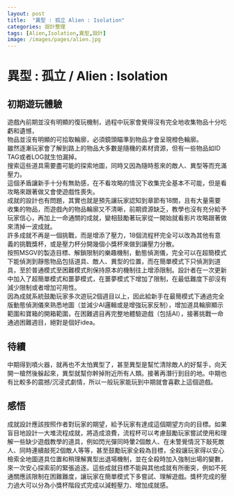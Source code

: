 ```yaml
---
layout: post
title:  "異型 : 孤立 Alien : Isolation"
categories: 設計整理
tags: [Alien,Isolation,異型,設計]
image: /images/pages/alien.jpg
---
```



# 異型 : 孤立  / Alien : Isolation

## 初期遊玩體驗

遊戲內前期並沒有明顯的復玩機制，過程中玩家會覺得沒有完全地收集物品十分吃虧和遺憾，  
物品並沒有明顯的可拾取輪廓，必須鏡頭瞄準到物品才會呈現橙色輪廓。  
雖然逐漸玩家會了解到路上的物品大多數是隨機的素材資源，但有一些物品如ID TAG或者LOG就生怕漏掉。  
搜索這些道具需要盡可能的探索地圖，同時又因為隨時惹來的敵人、異型等而充滿壓力。  
這個矛盾讓新手十分有無助感，在不看攻略的情況下收集完全基本不可能，但是看攻略來跟著做又會使遊戲性喪失。  
成就的設計也有問題，其實也就是預先讓玩家認知到章節有18關，且有大量需要收集的物品，而遊戲內的物品輪廓又不清晰，前期資源缺乏，教學也沒有充分給予玩家信心，再加上一命通關的成就，變相鼓勵著玩家從一開始就看影片攻略跟著做來清掉一波成就。  
許多成就不再是一個挑戰，而是增添了壓力，18個流程杯完全可以改為其他有意義的挑戰獎杯，或是壓力杯分開幾個小獎杯來做到讓壓力分散。  
按照MSGV的製造目標、解鎖限制的樂趣機制，動態偵測儀，完全可以在超簡模式下能偵測到靜態物品包括道具、敵人、異型的位置，而在簡單模式下只偵測到道具，至於普通模式至困難模式則保持原本的機制往上增添限制。設計者在一次更新中加入了超簡單模式和噩夢模式，在噩夢模式下增加了限制，在最低難度下卻沒有減少限制或者增加可用性。  
因為成就系統鼓勵玩家多次遊玩2個週目以上，因此給新手在最簡模式下通過完全版動態偵測儀來熟悉地圖（並減少AI邏輯或是增強玩家反制），增加道具輪廓顯示範圍和寶箱的開箱範圍，在困難週目再完整地體驗遊戲（包括AI），接著挑戰一命通過困難週目，絕對是個好idea。

## 待續

中期得到噴火器，就再也不太怕異型了，甚至異型是幫忙清除敵人的好幫手，向天開一槍然後躲起來，異型就幫你幹掉附近所有人類。接著再潛行到目的地。中期也有比較多的震撼/沉浸式劇情，所以一般玩家能玩到中期就會喜歡上這個遊戲。

## 感悟

成就設計應該按照作者對玩家的期望，給予玩家有達成這個期望方向的目標。如果盲目地設計一大堆流程成就，將造成浪費，流程杯可以考慮鼓勵玩家嘗試使用和理解一些缺少遊戲教學的道具，例如閃光彈同時暈2個敵人、在未警覺情況下敲死敵人、同時連續敲死2個敵人等等，甚至鼓勵玩家全殺為目標，全殺讓玩家得以安心檢索全地圖道具位置和稍理解異型出退場機制，並在全殺時加入強制出場的變數，來一次安心探索前的緊張追逐。這些成就目標不能與其他成就有所衝突，例如不死通關應該限制在困難難度，讓玩家在簡單模式下多嘗試、理解遊戲。獎杯完成的壓力過大可以分為小獎杯階段式完成以減輕壓力、增加成就感。

